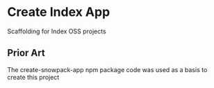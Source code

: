 # Create Index App

Scaffolding for Index OSS projects

## Prior Art

The create-snowpack-app npm package code was used as a basis to create this project